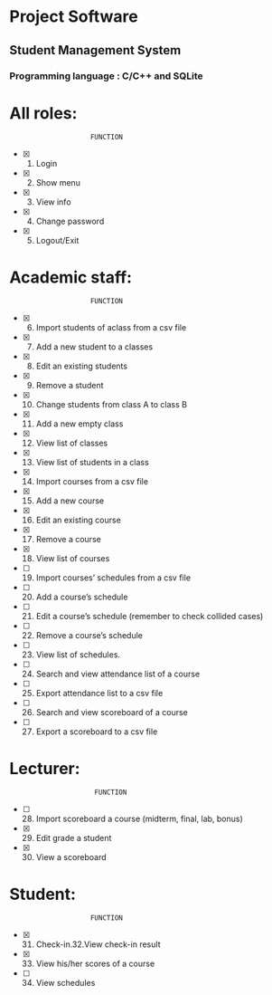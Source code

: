 #                      Project Software
##                 Student Management System
### Programming language : C/C++ and SQLite
# All roles:
						FUNCTION 		
- [x] 1. Login 		
- [x] 2. Show menu
- [x] 3. View info 		
- [x] 4. Change password 	
- [x] 5. Logout/Exit 		
# Academic staff:
					 	FUNCTION 								
- [x] 6. Import students of aclass from a csv file 					
- [x] 7. Add a new student to a classes								
- [x] 8. Edit an existing students 									
- [x] 9. Remove a student 											
- [x] 10. Change students from class A to	class B 					
- [x] 11. Add	a new empty class 										
- [x] 12. View list of classes 										
- [x] 13. View list of students in	a class 						
- [x] 14. Import courses from	a csv file 								
- [x] 15. Add a new course 											
- [x] 16. Edit an existing course 									
- [x] 17. Remove a course 											
- [x] 18. View list of courses 										
- [ ] 19. Import courses’ schedules from a csv file 					
- [ ] 20. Add a course’s schedule 									
- [ ] 21. Edit a course’s schedule (remember to check	collided cases) 
- [ ] 22. Remove a course’s schedule 									
- [ ] 23. View list of schedules. 									
- [ ] 24. Search and view attendance list of a course 				
- [ ] 25. Export attendance list to a csv file 						
- [ ] 26. Search and view scoreboard of a course 					
- [ ] 27. Export a scoreboard to a csv file 							
# Lecturer:
						 FUNCTION 								
	
- [ ] 28. Import scoreboard a course (midterm,	final, lab, bonus) 	
- [x] 29. Edit grade a student 									
- [x] 30. View a scoreboard 											
# Student:
	 					FUNCTION 								
- [x] 31. Check-in.32.View check-in result 							
- [x] 33. View his/her scores of a course 							
- [ ] 34. View schedules 												